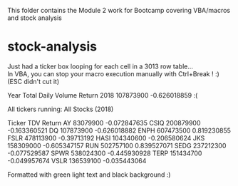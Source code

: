This folder contains the Module 2 work for Bootcamp covering VBA/macros and stock analysis

# stock-analysis

Just had a ticker box looping for each cell in a 3013 row table...  
In VBA, you can stop your macro execution manually with Ctrl+Break ! :)  (ESC didn't cut it)

Year	Total Daily Volume	Return
2018	107873900	          -0.626018859
:(

All tickers running:
All Stocks (2018)		
		
Ticker	TDV	  Return
AY	83079900	-0.072847635
CSIQ	200879900	-0.163360521
DQ	107873900	-0.626018882
ENPH	607473500	0.819230855
FSLR	478113900	-0.39713192
HASI	104340600	-0.206580624
JKS	158309000	-0.605347157
RUN	502757100	0.839527071
SEDG	237212300	-0.077529587
SPWR	538024300	-0.445930928
TERP	151434700	-0.049957674
VSLR	136539100	-0.035443064

Formatted with green light text and black background :)
